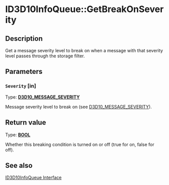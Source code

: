# ID3D10InfoQueue::GetBreakOnSeverity

## Description

Get a message severity level to break on when a message with that severity level passes through the storage filter.

## Parameters

### `Severity` [in]

Type: **[D3D10_MESSAGE_SEVERITY](https://learn.microsoft.com/windows/desktop/api/d3d10sdklayers/ne-d3d10sdklayers-d3d10_message_severity)**

Message severity level to break on (see [D3D10_MESSAGE_SEVERITY](https://learn.microsoft.com/windows/desktop/api/d3d10sdklayers/ne-d3d10sdklayers-d3d10_message_severity)).

## Return value

Type: **[BOOL](https://learn.microsoft.com/windows/desktop/WinProg/windows-data-types)**

Whether this breaking condition is turned on or off (true for on, false for off).

## See also

[ID3D10InfoQueue Interface](https://learn.microsoft.com/windows/desktop/api/d3d10sdklayers/nn-d3d10sdklayers-id3d10infoqueue)